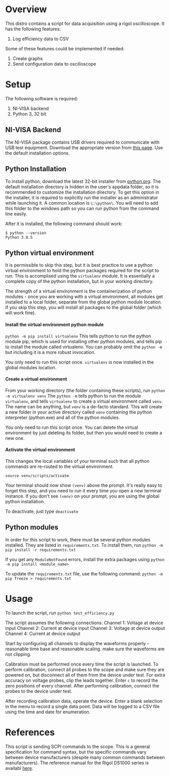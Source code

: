 # Overview

This distro contains a script for data acquisition using a rigol oscilloscope. It has the following features:
1. Log efficiency data to CSV

Some of these features could be implemented if needed:
1. Create graphs
1. Send configuration data to oscilloscope

# Setup

The following software is required:
1. NI-VISA backend
1. Python 3, 32 bit


## NI-VISA Backend
The NI-VISA package contains USB drivers required to communicate with USB test equipment. Download the appropriate version from [this page](https://www.ni.com/en-us/support/downloads/drivers/download.ni-visa.html#346210). Use the default installation options.

## Python Installation
To install python, download the latest 32-bit installer from [python.org](https://www.python.org/). The default installation directory is hidden in the user's appdata folder, so it is recommended to customize the installation directory. To get this option in the installer, it is required to explicitly run the installer as an administrator while launching it. A common location is `c:\python\`. You will need to add this folder to the windows path so you can run python from the command line easily.

After it is installed, the following command should work:
```
$ python --version
Python 3.8.5
```

## Python virtual environment
It is permissible to skip this step, but it is best practice to use a python virtual environment to hold the python packages required for the script to run. This is accomplised using the `virtualenv` module. It is essentially a complete copy of the python installation, but in your working directory.

The strength of a virtual environment is the containerization of python modules - once you are working with a virtual environment, all modules get installed to a local folder, separate from the global python module location. If you skip this step, you will install all packages to the global folder (which will work fine).

#### Install the virtual environment python module
`python -m pip install virtualenv`
This tells python to run the python module pip, which is used for installing other python  modules, and tells pip to install the module called virtualenv. You can probably omit the `python -m` but including it is a more robust invocation.

You only need to run this script once. `virtualenv` is now installed in the global modules location.

#### Create a virtual environment
From your working directory (the folder containing these scripts), run
`python -m virtualenv venv`
The `python -m` tells python to run the module `virtualenv`, and tells `virtualenv` to create a virtual environment called `venv`. The name can be anything, but `venv` is a de-facto standard. This will create a new folder in your active directory called `venv` containing the python interpreter (python.exe) and all of the python modules.

You only need to run this script once. You can delete the virtual environment by just deleting its folder, but then you would need to create a new one.

#### Activate the virtual environment
This changes the local variables of your terminal such that all python commands are re-routed to the virtual environment.

`source venv/scripts/activate`

Your terminal should now show `(venv)` above the prompt. It's really easy to forget this step, and you need to run it every time you open a new terminal instance. If you don't see `(venv)` on your prompt, you are using the global python installation.

To deactivate, just type `deactivate`

## Python modules
In order for this script to work, there must be several python modules installed. They are listed in `requirements.txt`. To install them, run
`python -m pip install -r requirements.txt`

If you get any `ModuleNotFound` errors, install the extra packages using
`python -m pip install <module_name>`

To update the `requirements.txt` file, use the following command:
`python -m pip freeze > requirements.txt`

# Usage

To launch the script, run `python test_efficiency.py`

The script assumes the following connections:
    Channel 1: Voltage at device input
    Channel 2: Current at device input
    Channel 3: Voltage at device output
    Channel 4: Current at device output

Start by configuring all channels to display the waveforms properly - reasonable time base and reasonable scaling. make sure the waveforms are not clipping.

Calibration must be performed once every time the script is launched. To perform calibration, connect all probes to the scope and make sure they are powered on, but disconnect all of them from the device under test. For extra accuracy on voltage probes, clip the leads together. Enter `c` to record the zero positions of every channel. After performing calibration, connect the probes to the device under test.

After recording calibration data, operate the device. Enter a blank selection in the menu to record a single data point. Data will be logged to a CSV file using the time and date for enumeration.

# References

This script is sending SCPI commands to the scope. This is a general specification for command syntax, but the specific commands vary between device manufacturers (despite many common commands between manufacturers). The reference manual for the Rigol DS1000 series is availabl [here](https://www.batronix.com/pdf/Rigol/ProgrammingGuide/DS1000DE_ProgrammingGuide_EN.pdf).